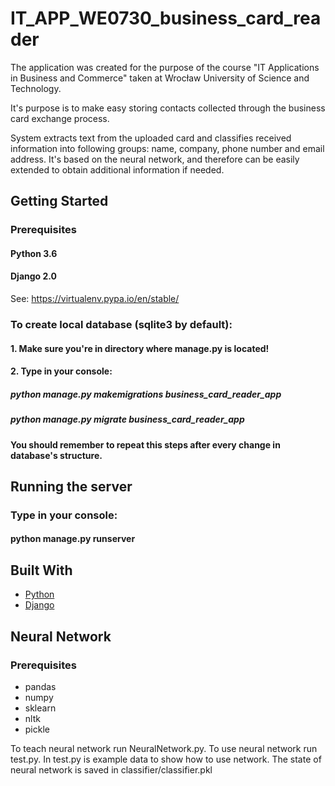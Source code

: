 # IT_APP_WE0730_business_card_reader

The application was created for the purpose of the course
"IT Applications in Business and Commerce" taken at Wrocław University of Science and Technology.

It's purpose is to make easy storing contacts collected through the business card exchange process.

System extracts text from the uploaded card and classifies received information into following groups: name, company, phone number and email address. It's based on the neural network, and therefore can be easily extended to obtain additional information if needed.

## Getting Started

### Prerequisites
#### Python 3.6
#### Django 2.0

See: https://virtualenv.pypa.io/en/stable/

### To create local database (sqlite3 by default):
#### 1. Make sure you're in directory where manage.py is located!
#### 2. Type in your console:
##### python manage.py makemigrations business_card_reader_app
##### python manage.py migrate business_card_reader_app

#### You should remember to repeat this steps after every change in database's structure.

## Running the server
### Type in your console:
#### python manage.py runserver


## Built With

* [Python]()
* [Django]()


## Neural Network

### Prerequisites
* pandas
* numpy
* sklearn
* nltk
* pickle

To teach neural network run NeuralNetwork.py. To use neural network run test.py. In test.py is example data to show how to use network. The state of neural network is saved in classifier/classifier.pkl

